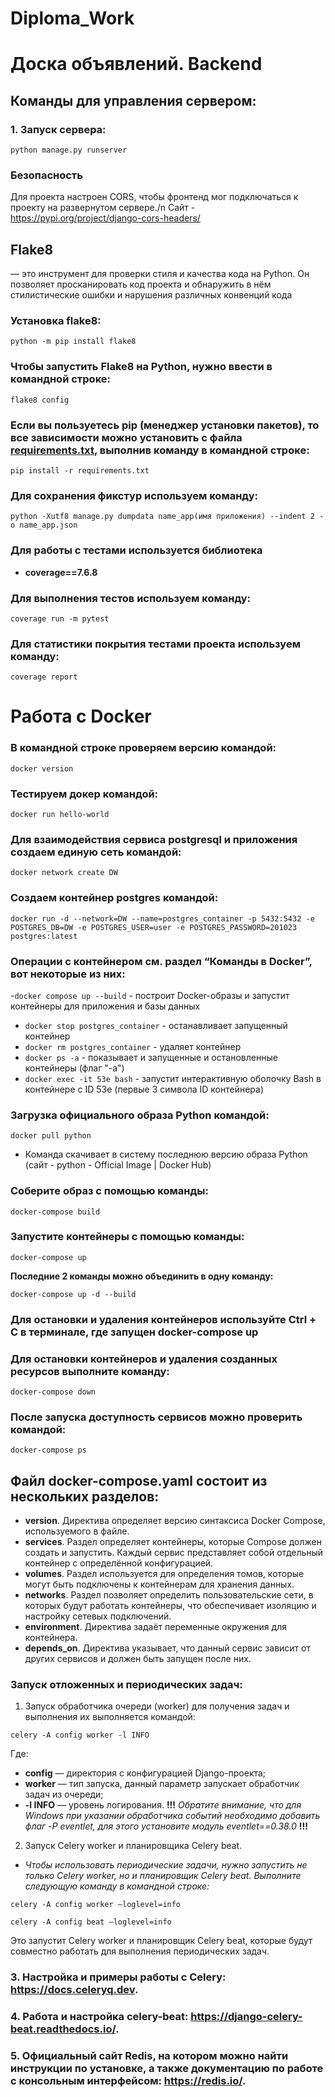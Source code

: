 # Diploma_Work

# Доска объявлений. Backend

## Команды для управления сервером:

### 1. Запуск сервера:
```
python manage.py runserver
```


### Безопасность
Для проекта настроен CORS, чтобы фронтенд мог подключаться к проекту на развернутом сервере./n
Сайт - https://pypi.org/project/django-cors-headers/

## Flake8
— это инструмент для проверки стиля и качества кода на Python. Он позволяет просканировать код проекта и обнаружить в нём стилистические ошибки и нарушения различных конвенций кода
### Установка flake8:
```
python -m pip install flake8
```
### Чтобы запустить Flake8 на Python, нужно ввести в командной строке:
```
flake8 config
```

### Если вы пользуетесь pip (менеджер установки пакетов), то все зависимости можно установить с файла [requirements.txt](requirements.txt), выполнив команду в командной строке: 
```
pip install -r requirements.txt
```

### Для сохранения фикстур используем команду:
```
python -Xutf8 manage.py dumpdata name_app(имя приложения) --indent 2 -o name_app.json
```

### Для работы с тестами используется библиотека 
- **coverage==7.6.8**

### Для выполнения тестов используем команду:
```
coverage run -m pytest
```

### Для статистики покрытия тестами проекта используем команду:
```
coverage report
```

# Работа с Docker
### В командной строке проверяем версию командой:  
```
docker version
```
### Тестируем докер командой:  
```
docker run hello-world
```
### Для взаимодействия сервиса postgresql и приложения создаем единую сеть командой:  
```
docker network create DW
```
### Создаем контейнер postgres командой: 
```
docker run -d --network=DW --name=postgres_container -p 5432:5432 -e POSTGRES_DB=DW -e POSTGRES_USER=user -e POSTGRES_PASSWORD=201023 postgres:latest
```
### Операции с контейнером см. раздел “Команды в Docker”, вот некоторые из них:
-```docker compose up --build``` - построит Docker-образы и запустит контейнеры для приложения и базы данных
- ```docker stop postgres_container``` - останавливает запущенный контейнер
- ```docker rm postgres_container``` - удаляет контейнер
- ```docker ps -a``` - показывает и запущенные и остановленные контейнеры (флаг "-а")
- ```docker exec -it 53e bash``` - запустит интерактивную оболочку Bash в контейнере с ID 53e (первые 3 символа ID контейнера)
### Загрузка официального образа Python командой: 
```
docker pull python
```
- Команда скачивает в систему последнюю версию образа Python (сайт -  python - Official Image | Docker Hub)
### Соберите образ с помощью команды:
```
docker-compose build
```
### Запустите контейнеры с помощью команды:
```
docker-compose up
```
**Последние 2 команды можно объединить в одну команду:**
```
docker-compose up -d --build
```
### Для остановки и удаления контейнеров используйте Ctrl + C в терминале, где запущен **docker-compose up**
### Для остановки контейнеров и удаления созданных ресурсов выполните команду:

```
docker-compose down
```

### После запуска доступность сервисов можно проверить командой:
```
docker-compose ps
```

## Файл docker-compose.yaml состоит из нескольких разделов:
- **version**. Директива определяет версию синтаксиса Docker Compose, используемого в файле. 
- **services**. Раздел определяет контейнеры, которые Compose должен создать и запустить. Каждый сервис представляет собой отдельный контейнер с определённой конфигурацией. 
- **volumes**. Раздел используется для определения томов, которые могут быть подключены к контейнерам для хранения данных. 
- **networks**. Раздел позволяет определить пользовательские сети, в которых будут работать контейнеры, что обеспечивает изоляцию и настройку сетевых подключений. 
- **environment**. Директива задаёт переменные окружения для контейнера. 
- **depends_on**. Директива указывает, что данный сервис зависит от других сервисов и должен быть запущен после них. 

### Запуск отложенных и периодических задач:
1. Запуск обработчика очереди (worker) для получения задач и выполнения их выполняется командой:
```
celery -A config worker -l INFO
```
Где:
- **config** — директория с конфигурацией Django-проекта;
- **worker** — тип запуска, данный параметр запускает обработчик задач из очереди;
- **-l INFO** — уровень логирования.
**!!!** *Обратите внимание, что для Windows при указании обработчика событий необходимо добавить флаг -P eventlet, для этого установите модуль eventlet==0.38.0* **!!!**
2. Запуск Celery worker и планировщика Celery beat.
- *Чтобы использовать периодические задачи, нужно запустить не только Celery worker, но и планировщик Celery beat. Выполните следующую команду в командной строке:*
```
celery -A config worker —loglevel=info
```
```
celery -A config beat —loglevel=info
```
Это запустит Celery worker и планировщик Celery beat, которые будут совместно работать для выполнения периодических задач.

### 3. Настройка и примеры работы с Celery: https://docs.celeryq.dev.
### 4. Работа и настройка celery-beat: https://django-celery-beat.readthedocs.io/. 
### 5. Официальный сайт Redis, на котором можно найти инструкции по установке, а также документацию по работе с консольным интерфейсом: https://redis.io/. 

